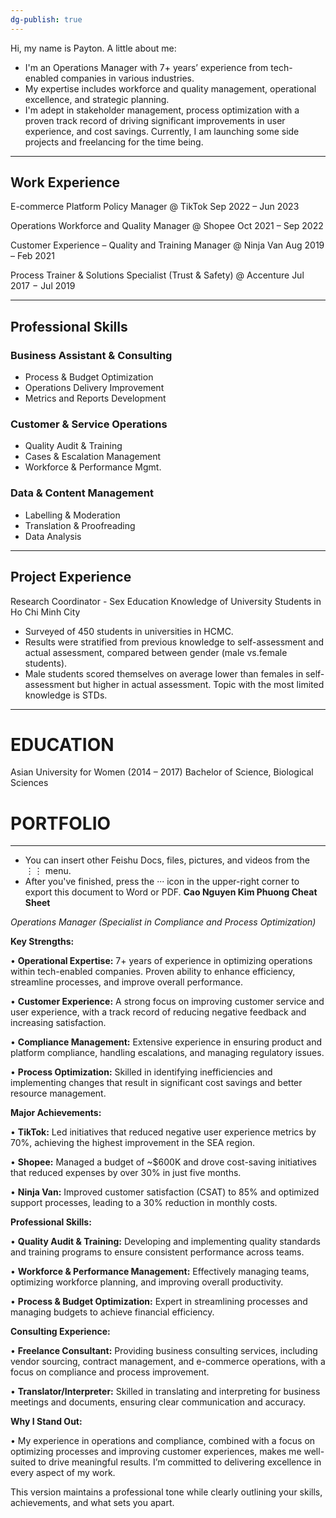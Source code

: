 ```yaml
---
dg-publish: true
---
```

Hi, my name is Payton. A little about me:
- I'm an Operations Manager with 7+ years’ experience from tech-enabled companies in various industries.
- My expertise includes workforce and quality management, operational excellence, and strategic planning.
- I'm adept in stakeholder management, process optimization with a proven track record of driving significant improvements in user experience, and cost savings.
Currently, I am launching some side projects and freelancing for the time being.
___
## Work Experience
E-commerce Platform Policy Manager @ TikTok
Sep 2022 – Jun 2023

Operations Workforce and Quality Manager @ Shopee
Oct 2021 – Sep 2022

Customer Experience – Quality and Training Manager @ Ninja Van
Aug 2019 – Feb 2021

Process Trainer & Solutions Specialist (Trust & Safety) @ Accenture
Jul 2017 − Jul 2019


---
## Professional Skills
### Business Assistant & Consulting
- Process & Budget Optimization
- Operations Delivery Improvement
- Metrics and Reports Development
### Customer & Service Operations
- Quality Audit & Training
- Cases & Escalation Management
- Workforce & Performance Mgmt.
### Data & Content Management
- Labelling & Moderation
- Translation & Proofreading
- Data Analysis
---
## Project Experience
Research Coordinator - Sex Education Knowledge of University Students in Ho Chi Minh City
- Surveyed of 450 students in universities in HCMC.  
- Results were stratified from previous knowledge to self-assessment and actual assessment, compared between gender (male vs.female students).  
- Male students scored themselves on average lower than females in self-assessment but higher in actual assessment. Topic with the most limited knowledge is STDs.
---
# EDUCATION
Asian University for Women (2014 – 2017)
Bachelor of Science, Biological Sciences
# PORTFOLIO
---
- You can insert other Feishu Docs, files, pictures, and videos from the ⋮⋮ menu.
- After you've finished, press the ··· icon in the upper-right corner to export this document to Word or PDF.
**Cao Nguyen Kim Phuong Cheat Sheet**

_Operations Manager_
_(Specialist in Compliance and Process Optimization)_

  

**Key Strengths:**



• **Operational Expertise:** 7+ years of experience in optimizing operations within tech-enabled companies. Proven ability to enhance efficiency, streamline processes, and improve overall performance.

• **Customer Experience:** A strong focus on improving customer service and user experience, with a track record of reducing negative feedback and increasing satisfaction.

• **Compliance Management:** Extensive experience in ensuring product and platform compliance, handling escalations, and managing regulatory issues.

• **Process Optimization:** Skilled in identifying inefficiencies and implementing changes that result in significant cost savings and better resource management.

  

**Major Achievements:**

  

• **TikTok:** Led initiatives that reduced negative user experience metrics by 70%, achieving the highest improvement in the SEA region.

• **Shopee:** Managed a budget of ~$600K and drove cost-saving initiatives that reduced expenses by over 30% in just five months.

• **Ninja Van:** Improved customer satisfaction (CSAT) to 85% and optimized support processes, leading to a 30% reduction in monthly costs.

  

**Professional Skills:**

  

• **Quality Audit & Training:** Developing and implementing quality standards and training programs to ensure consistent performance across teams.

• **Workforce & Performance Management:** Effectively managing teams, optimizing workforce planning, and improving overall productivity.

• **Process & Budget Optimization:** Expert in streamlining processes and managing budgets to achieve financial efficiency.

  

**Consulting Experience:**

  

• **Freelance Consultant:** Providing business consulting services, including vendor sourcing, contract management, and e-commerce operations, with a focus on compliance and process improvement.

• **Translator/Interpreter:** Skilled in translating and interpreting for business meetings and documents, ensuring clear communication and accuracy.

  

**Why I Stand Out:**

  

• My experience in operations and compliance, combined with a focus on optimizing processes and improving customer experiences, makes me well-suited to drive meaningful results. I’m committed to delivering excellence in every aspect of my work.

  

This version maintains a professional tone while clearly outlining your skills, achievements, and what sets you apart.
